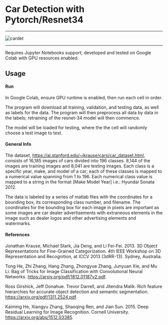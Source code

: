 # Car Detection with Pytorch/Resnet34
---
![cardet](https://people.ucsc.edu/~jwang402/page_resources/img/car_det.png)

---
Requires Jupyter Notebooks support; developed and tested on Google Colab with GPU resources enabled.

## Usage 
#### Run
In Google Colab, ensure GPU runtime is enabled, then run each cell in order.

The program will download all training, validation, and testing data, as well as labels for the data.
The program will then preprocess all data by data in the labels; retraining of the resnet-34 model will then commence.

The model will be loaded for testing, where the the cell will randomly choose a test image to test.

#### General Info
The dataset, https://ai.stanford.edu/~jkrause/cars/car_dataset.html, consists of 16,185 images of cars divided into 196 classes. 8,144 of the images are training images and 8,041 are testing images. Each class is a specific year, make, and model of a car; each of these classes is mapped to a numerical value spanning from 1 to 196. Each numerical class value is mapped to a string in the format [Make Model Year] i.e.: Hyundai Sonata 2012.

The data is labeled by a series of matlab files with the coordinates for a bounding box, its corresponding class number, and filename. The coordinates for the bounding box for each image in pixels are important as some images are car dealer advertisements with extraneous elements in the image such as dealer logos and other advertising elements and watermarks.

#### References
Jonathan Krause, Michael Stark, Jia Deng, and Li Fei-Fei. 2013. 3D Object Representations for Fine-Grained Categorization. 4th IEEE Workshop on 3D Representation and Recognition, at ICCV 2013 (3dRR-13). Sydney, Australia.

Tong He, Zhi Zhang, Hang Zhang, Zhongyue Zhang, Junyuan Xie, and Mu Li. Bag of Tricks for Image Classification with Convolutional Neural Networks. https://arxiv.org/pdf/1812.01187v2.pdf.

Ross Girshick, Jeff Donahue. Trevor Darrell, and Jitendra Malik. Rich feature hierarchies for accurate object detection and semantic segmentation. https://arxiv.org/pdf/1311.2524.pdf.

Kaiming He, Xiangyu Zhang, Shaoqing Ren, and Jian Sun. 2015. Deep Residual Learning for Image Recognition. Cornell University. 
        https://arxiv.org/abs/1512.03385.
